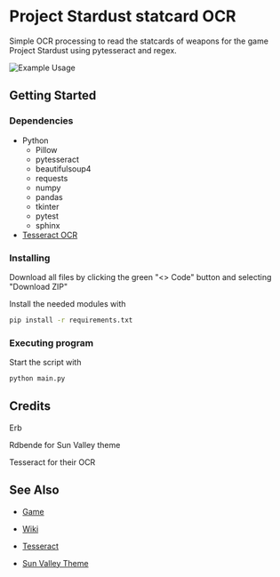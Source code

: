 
# Project Stardust statcard OCR

Simple OCR processing to read the statcards of weapons for the game Project Stardust using pytesseract and regex.

![Example Usage](assets/screenshot1.png)

## Getting Started


### Dependencies

* Python
    * Pillow
    * pytesseract
    * beautifulsoup4
    * requests
    * numpy
    * pandas
    * tkinter
    * pytest
    * sphinx
* [Tesseract OCR](https://github.com/tesseract-ocr/tesseract)
  

### Installing

Download all files by clicking the green "<> Code" button and selecting "Download ZIP"

Install the needed modules with
```bash
pip install -r requirements.txt
```

### Executing program

Start the script with
```bash
python main.py
```

  

## Credits

Erb

Rdbende for Sun Valley theme

Tesseract for their OCR


## See Also

* [Game](https://www.roblox.com/games/2394257515/Project-Stardust)

* [Wiki](https://projectstardustwiki.miraheze.org/wiki/Main_Page)

* [Tesseract](https://github.com/tesseract-ocr/tesseract)

* [Sun Valley Theme](https://github.com/rdbende/Sun-Valley-ttk-theme)
